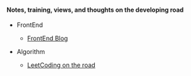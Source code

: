 #### Notes, training, views, and thoughts on the developing road

- FrontEnd
    - [FrontEnd Blog](./FrontEnd//Blog/index.md)


- Algorithm
    - [LeetCoding on the road](./ComputerScience/DataStrutureAndAlgorithm/LeetCode/index.md)
